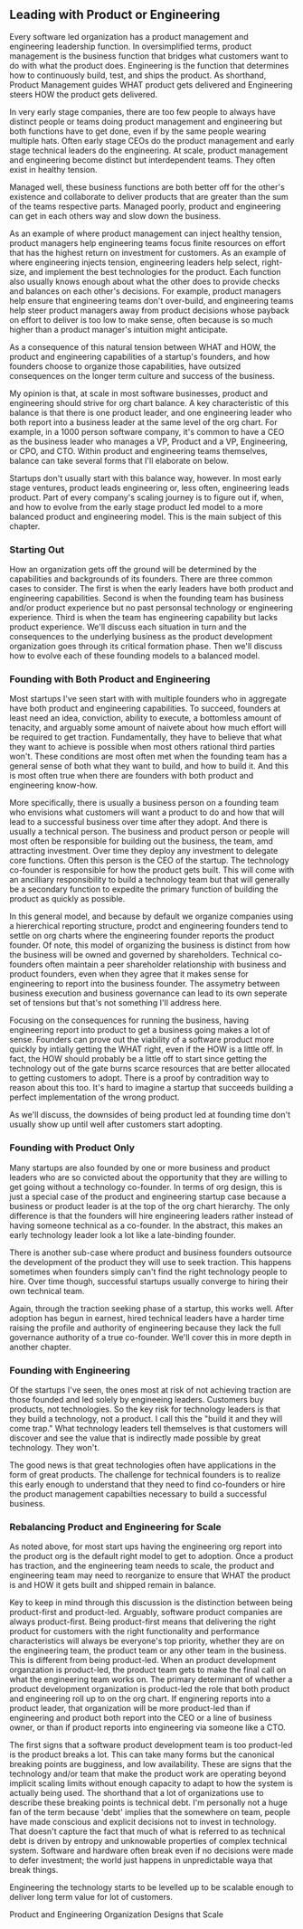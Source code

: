 ## Leading with Product or Engineering

Every software led organization has a product management and engineering leadership function. In oversimplified terms, product management is the business function that bridges what customers want to do with what the product does. Engineering is the function that determines how to continuously build, test, and ships the product. As shorthand, Product Management guides WHAT product gets delivered and Engineering steers HOW the product gets delivered. 

In very early stage companies, there are too few people to always have distinct people or teams doing product management and engineering but both functions have to get done, even if by the same people wearing multiple hats. Often early stage CEOs do the product management and early stage technical leaders do the engineering. At scale, product management and engineering become distinct but interdependent teams. They often exist in healthy tension.

Managed well, these business functions are both better off for the other's existence and collaborate to deliver products that are greater than the sum of the teams respective parts. Managed poorly, product and engineering can get in each others way and slow down the business. 

As an example of where product management can inject healthy tension, product managers help engineering teams focus finite resources on effort that has the highest return on investment for customers. As an example of where engineering injects tension, engineering leaders help select, right-size, and implement the best technologies for the product. Each function also usually knows enough about what the other does to provide checks and balances on each other's decisions. For example, product managers help ensure that engineering teams don't over-build, and engineering teams help steer product managers away from product decisions whose payback on effort to deliver is too low to make sense, often because is so much higher than a product manager's intuition might anticipate.

As a consequence of this natural tension between WHAT and HOW, the product and engineering capabilities of a startup's founders, and how founders choose to organize those capabilities, have outsized consequences on the longer term culture and success of the business. 

My opinion is that, at scale in most software businesses, product and engineering should strive for org chart balance. A key characteristic of this balance is that there is one product leader, and one engineering leader who both report into a business leader at the same level of the org chart.  For example, in a 1000 person software company, it's common to have a CEO as the business leader who manages a VP, Product and a VP, Engineering, or CPO, and CTO. Within product and engineering teams themselves, balance can take several forms that I'll elaborate on below.

Startups don't usually start with this balance way, however. In most early stage ventures, product leads engineering or, less often, engineering leads product. Part of every company's scaling journey is to figure out if, when, and how to evolve from the early stage product led model to a more balanced product and engineering model. This is the main subject of this chapter.

### Starting Out
How an organization gets off the ground will be determined by the capabilities and backgrounds of its founders. There are three common cases to consider. The first is when the early leaders have both product and engineering capabilities. Second is when the founding team has business and/or product experience but no past personsal technology or engineering experience. Third is when the team has engineering capability but lacks product experience. We'll discuss each situation in turn and the consequences to the underlying business as the product development organization goes through its critical formation phase. Then we'll discuss how to evolve each of these founding models to a balanced model.

### Founding with Both Product and Engineering
Most startups I've seen start with with multiple founders who in aggregate have both product and engineering capabilities. To succeed, founders at least need an idea, conviction, ability to execute, a bottomless amount of tenacity, and arguably some amount of naivete about how much effort will be required to get traction. Fundamentally, they have to believe that what they want to achieve is possible when most others rational third parties won't. These conditions are most often met when the founding team has a general sense of both what they want to build, and how to build it. And this is most often true when there are founders with both product and engineering know-how.

More specifically, there is usually a business person on a founding team who envisions what customers will want a product to do and how that will lead to a successful business over time after they adopt. And there is usually a technical person. The business and product person or people will most often be responsible for building out the business, the team, amd attracting investment. Over time they deploy any investment to delegate core functions. Often this person is the CEO of the startup. The technology co-founder is responsible for how the product gets built. This will come with an ancilliary responsibility to build a technology team but that will generally be a secondary function to expedite the primary function of building the product as quickly as possible.

In this general model, and because by default we organize companies using a hiererchical reporting structure, prodct and engineering founders tend to settle on org charts where the engineering founder reports the product founder. Of note, this model of organizing the business is distinct from how the business will be owned and governed by shareholders. Technical co-founders often maintain a peer shareholder relationship with business and product founders, even when they agree that it makes sense for engineering to report into the business founder. The assymetry between business execution and business governance can lead to its own seperate set of tensions but that's not something I'll address here.

Focusing on the consequences for running the business, having engineering report into product to get a business going makes a lot of sense. Founders can prove out the viability of a software product more quickly by intially getting the WHAT right, even if the HOW is a little off. In fact, the HOW should probably be a little off to start since getting the technology out of the gate burns scarce resources that are better allocated to getting customers to adopt. There is a proof by contradition way to reason about this too. It's hard to imagine a startup that succeeds building a perfect implementation of the wrong product.

As we'll discuss, the downsides of being product led at founding time don't usually show up until well after customers start adopting.

### Founding with Product Only

Many startups are also founded by one or more business and product leaders who are so convicted about the opportunity that they are willing to get going without a technology co-founder. In terms of org design, this is just a special case of the product and engineering startup case because a business or product leader is at the top of the org chart hierarchy. The only difference is that the founders will hire engineering leaders rather instead of having someone technical as a co-founder. In the abstract, this makes an early technology leader look a lot like a late-binding founder.

There is another sub-case where product and business founders outsource the development of the product they will use to seek traction. This happens sometimes when founders simply can't find the right technology people to hire. Over time though, successful startups usually converge to hiring their own technical team.

Again, through the traction seeking phase of a startup, this works well. After adoption has begun in earnest, hired technical leaders have a harder time raising the profile and authority of engineering because they lack the full governance authority of a true co-founder. We'll cover this in more depth in another chapter.

### Founding with Engineering
Of the startups I've seen, the ones most at risk of not achieving traction are those founded and led solely by engineeing leaders. Customers buy products, not technologies. So the key risk for technology leaders is that they build a technology, not a product. I call this the "build it and they will come trap." What technology leaders tell themselves is that customers will discover and see the value that is indirectly made possible by great technology. They won't.

The good news is that great technologies often have applications in the form of great products. The challenge for technical founders is to realize this early enough to understand that they need to find co-founders or hire the product management capabilties necessary to build a successful business.

### Rebalancing Product and Engineering for Scale
As noted above, for most start ups having the engineering org report into the product org is the default right model to get to adoption. Once a product has traction, and the engineering team needs to scale, the product and engineering team may need to reorganize to ensure that WHAT the product is and HOW it gets built and shipped remain in balance. 

Key to keep in mind through this discussion is the distinction between being product-first and product-led. Arguably, software product companies are always product-first. Being product-first means that delivering the right product for customers with the right functionality and performance characteristics will always be everyone's top priority, whether they are on the engineering team, the product team or any other team in the business. This is different from being product-led. When an product development organzation is product-led, the product team gets to make the final call on what the engineering team works on. The primary determinant of whether a product development organization is product-led the role that both product and engineering roll up to on the org chart. If enginering reports into a product leader, that organization will be more product-led than if engineering and product both report into the CEO or a line of business owner, or than if product reports into engineering via someone like a CTO.

The first signs that a software product development team is too product-led is the product breaks a lot. This can take many forms but the canonical breaking points are bugginess, and low availability. These are signs that the technology and/or team that make the product work are operating beyond implicit scaling limits without enough capacity to adapt to how the system is actually being used. The shorthand that a lot of organizations use to describe these breaking points is technical debt. I'm personally not a huge fan of the term because 'debt' implies that the somewhere on team, people have made conscious and explicit decisions not to invest in technology. That doesn't capture the fact that much of what is referred to as technical debt is driven by entropy and unknowable properties of complex technical system. Software and hardware often break even if no decisions were made to defer investment; the world just happens in unpredictable waya that break things. 

Engineering the technology starts to be levelled up to be scalable enough to deliver long term value for lot of customers. 

Product and Engineering Organization Designs that Scale

